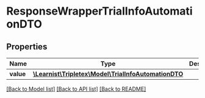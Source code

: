 # ResponseWrapperTrialInfoAutomationDTO

## Properties
Name | Type | Description | Notes
------------ | ------------- | ------------- | -------------
**value** | [**\Learnist\Tripletex\Model\TrialInfoAutomationDTO**](TrialInfoAutomationDTO.md) |  | [optional] 

[[Back to Model list]](../../README.md#documentation-for-models) [[Back to API list]](../../README.md#documentation-for-api-endpoints) [[Back to README]](../../README.md)

